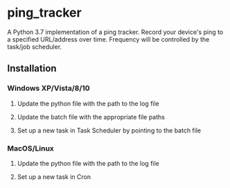 # ping_tracker
A Python 3.7 implementation of a ping tracker. Record your device's ping to a specified URL/address over time. Frequency will be controlled by the task/job scheduler.

## Installation

### Windows XP/Vista/8/10

1. Update the python file with the path to the log file

2. Update the batch file with the appropriate file paths

3. Set up a new task in Task Scheduler by pointing to the batch file


### MacOS/Linux

1. Update the python file with the path to the log file

2. Set up a new task in Cron
